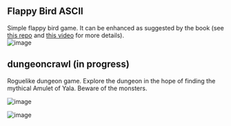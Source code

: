 ## Flappy Bird ASCII
Simple flappy bird game. It can be enhanced as suggested by the book (see [this repo](https://github.com/thebracket/HandsOnRust/tree/main/FirstGameFlappyAscii/flappy_bonus) and [this video](https://www.youtube.com/watch?v=79GyLlXAk-0) for more details). <br />
![image](https://user-images.githubusercontent.com/61462365/196461867-743cbf67-cdfb-404d-b902-0a09e4bb6031.png)




## dungeoncrawl (in progress)
Roguelike dungeon game. Explore the dungeon in the hope of finding the mythical Amulet of Yala. Beware of the monsters.

![image](https://user-images.githubusercontent.com/61462365/197327370-8f19ad2f-0d63-4512-ae76-e9b95a69a3de.png)

![image](https://user-images.githubusercontent.com/61462365/197327572-e416189e-51c2-422a-8817-7440db24e49c.png)
